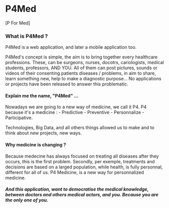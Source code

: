 # P4Med
[P For Med]

### What is P4Med ?

P4Med is a web application, and later a mobile application too.

P4Med's concept is simple, the aim is to bring together every healthcare professions. These, can be surgeons, nurses, docotrs, cariologists, medical students, professors, AND YOU.
All of them can post pictures, sounds or videos of their consenting patients diseases / problems, in aim to share, learn something new, help to make a diagnostic purpose...
No applications or projects have been released to answer this problematic.

#### Explain me the name, "P4Med" ...

Nowadays we are going to a new way of medicine, we call it P4.
P4 because it's a medicine : - Predictive - Preventive - Personnalize - Participative.

Technologies, Big Data, and all others things allowed us to make and to think about new projects, new ways.

#### Why medicine is changing ?

Because medecine has always focused on treating all diseases after they occurs, this is the first problem.
Secondly, per exemple, treatments and decisions are based on a larged population, while health, is fully personnal, different for all of us.
P4 Medicine, is a new way for personnalized medicine.

##### And this application, want to democratise the medical knowledge, between doctors and others medical actors, and you. Because you are the only one of you.
